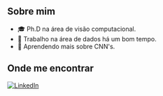 ## Sobre mim

- 🎓 Ph.D na área de visão computacional.
- 💼 Trabalho na área de dados há um bom tempo.
- 🌱 Aprendendo mais sobre CNN's.

## Onde me encontrar

<a href="#" title="LinkedIn">
<img src="https://img.shields.io/badge/-Linkedin-0e76a8?style=flat-square&logo=Linkedin&logoColor=white&link=https://www.linkedin.com/in/samira-antunes/" alt="LinkedIn"/></a>
